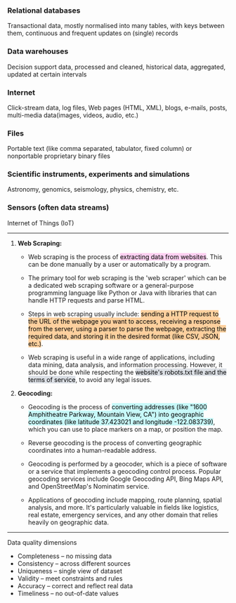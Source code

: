 ### Relational databases
Transactional data, mostly normalised into many tables, with keys between them, continuous and frequent updates on (single) records 
### Data warehouses 
Decision support data, processed and cleaned, historical data, aggregated, updated at certain intervals 
### Internet 
Click-stream data, log files, Web pages (HTML, XML), blogs, e-mails, posts, multi-media data(images, videos, audio, etc.)
### Files
Portable text (like comma separated, tabulator, fixed column) or nonportable proprietary binary files 
### Scientific instruments, experiments and simulations 
Astronomy, genomics, seismology, physics, chemistry, etc. 
### Sensors (often data streams)
Internet of Things (IoT)

---

1. **Web Scraping:**
    
    - Web scraping is the process of <mark style="background: #FFB8EBA6;">extracting data from websites</mark>. This can be done manually by a user or automatically by a program.
        
    - The primary tool for web scraping is the 'web scraper' which can be a dedicated web scraping software or a general-purpose programming language like Python or Java with libraries that can handle HTTP requests and parse HTML.
        
    - Steps in web scraping usually include: <mark style="background: #FFB86CA6;">sending a HTTP request to the URL of the webpage you want to access, receiving a response from the server, using a parser to parse the webpage, extracting the required data, and storing it in the desired format (like CSV, JSON, etc.)</mark>.
        
    - Web scraping is useful in a wide range of applications, including data mining, data analysis, and information processing. However, it should be done while respecting the <mark style="background: #CACFD9A6;">website's robots.txt file and the terms of service</mark>, to avoid any legal issues.
        
2. **Geocoding:**
    
    - Geocoding is the process of <mark style="background: #ABF7F7A6;">converting addresses (like "1600 Amphitheatre Parkway, Mountain View, CA") into geographic coordinates (like latitude 37.423021 and longitude -122.083739)</mark>, which you can use to place markers on a map, or position the map.
        
    - Reverse geocoding is the process of converting geographic coordinates into a human-readable address.
        
    - Geocoding is performed by a geocoder, which is a piece of software or a service that implements a geocoding control process. Popular geocoding services include Google Geocoding API, Bing Maps API, and OpenStreetMap's Nominatim service.
        
    - Applications of geocoding include mapping, route planning, spatial analysis, and more. It's particularly valuable in fields like logistics, real estate, emergency services, and any other domain that relies heavily on geographic data.

---

Data quality dimensions
- Completeness – no missing data 
- Consistency – across different sources 
- Uniqueness – single view of dataset 
- Validity – meet constraints and rules 
- Accuracy – correct and reflect real data 
- Timeliness – no out-of-date values